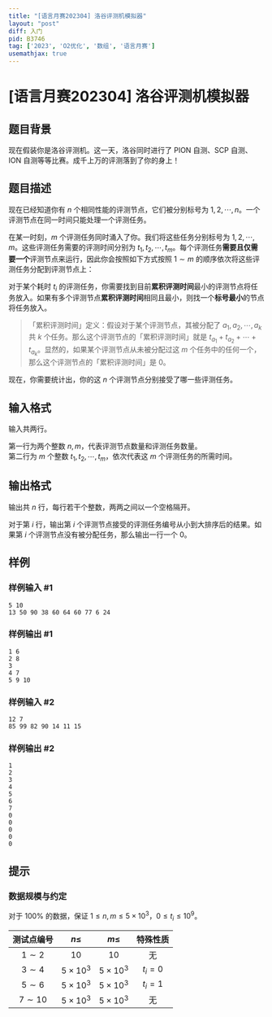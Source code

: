 ```yaml
---
title: "[语言月赛202304] 洛谷评测机模拟器"
layout: "post"
diff: 入门
pid: B3746
tag: ['2023', 'O2优化', '数组', '语言月赛']
usemathjax: true
---
```


# [语言月赛202304] 洛谷评测机模拟器
## 题目背景

现在假装你是洛谷评测机。这一天，洛谷同时进行了 PION 自测、SCP 自测、ION 自测等等比赛。成千上万的评测落到了你的身上！
## 题目描述

现在已经知道你有 $n$ 个相同性能的评测节点，它们被分别标号为 $1, 2, \cdots, n$。一个评测节点在同一时间只能处理一个评测任务。

在某一时刻，$m$ 个评测任务同时涌入了你。我们将这些任务分别标号为 $1, 2, \cdots, m$。这些评测任务需要的评测时间分别为 $t _ 1 , t _ 2, \cdots, t _ m$。每个评测任务**需要且仅需要一个**评测节点来运行，因此你会按照如下方式按照 $1 \sim m$ 的顺序依次将这些评测任务分配到评测节点上：

对于某个耗时 $t _ i$ 的评测任务，你需要找到目前**累积评测时间**最小的评测节点将任务放入。如果有多个评测节点**累积评测时间**相同且最小，则找一个**标号最小**的节点将任务放入。

> 「累积评测时间」定义：假设对于某个评测节点，其被分配了 $a _ 1, a _ 2, \cdots, a _ k$ 共 $k$ 个任务。那么这个评测节点的「累积评测时间」就是 $t _ {a _ 1} + t _ {a _ 2} + \cdots + t _ {a _ k}$。显然的，如果某个评测节点从未被分配过这 $m$ 个任务中的任何一个，那么这个评测节点的「累积评测时间」是 $0$。

现在，你需要统计出，你的这 $n$ 个评测节点分别接受了哪一些评测任务。
## 输入格式

输入共两行。

第一行为两个整数 $n, m$，代表评测节点数量和评测任务数量。  
第二行为 $m$ 个整数 $t _ 1, t _ 2, \cdots, t _ m$，依次代表这 $m$ 个评测任务的所需时间。
## 输出格式

输出共 $n$ 行，每行若干个整数，两两之间以一个空格隔开。

对于第 $i$ 行，输出第 $i$ 个评测节点接受的评测任务编号从小到大排序后的结果。如果第 $i$ 个评测节点没有被分配任务，那么输出一行一个 $0$。
## 样例

### 样例输入 #1
```
5 10
13 50 90 38 60 64 60 77 6 24
```
### 样例输出 #1
```
1 6
2 8
3
4 7
5 9 10
```
### 样例输入 #2
```
12 7
85 99 82 90 14 11 15
```
### 样例输出 #2
```
1
2
3
4
5
6
7
0
0
0
0
0
```
## 提示

### 数据规模与约定

对于 $100\%$ 的数据，保证 $1 \leq n, m \leq 5 \times 10 ^ 3$，$0 \leq t _ i \leq 10 ^ 9$。

| 测试点编号 | $n \leq$ | $m \leq$ | 特殊性质 |
| :-----------: | :-----------: | :-----------: | :-----------: |
| $1 \sim 2$ | $10$ | $10$ | 无 |
| $3 \sim 4$ | $5 \times 10 ^ 3$ | $5 \times 10 ^ 3$ | $t _ i = 0$ |
| $5 \sim 6$ | $5 \times 10 ^ 3$ | $5 \times 10 ^ 3$ | $t _ i = 1$ |
| $7 \sim 10$ | $5 \times 10 ^ 3$ | $5 \times 10 ^ 3$ | 无 |

